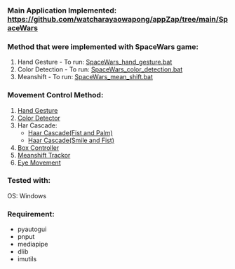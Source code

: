 ### Main Application Implemented: https://github.com/watcharayaowapong/appZap/tree/main/SpaceWars

### Method that were implemented with SpaceWars game:
1. Hand Gesture - To run: [SpaceWars_hand_gesture.bat](https://github.com/watcharayaowapong/appZap/blob/main/SpaceWars/SpaceWars_hand_gesture%20-%20Copy.bat)
2. Color Detection - To run: [SpaceWars_color_detection.bat](https://github.com/watcharayaowapong/appZap/blob/main/SpaceWars/SpaceWars_color_detection.bat)
3. Meanshift - To run: [SpaceWars_mean_shift.bat](https://github.com/watcharayaowapong/appZap/blob/main/SpaceWars/SpaceWars_mean_shift.bat)


### Movement Control Method:
1) [Hand Gesture](https://github.com/watcharayaowapong/appZap/blob/main/01_Hand_Gesture/mouse_control.py)
2) [Color Detector](https://github.com/watcharayaowapong/appZap/blob/main/02_Color_Detection/color_detection_controller.py)
3) Har Cascade:
   - [Haar Cascade(Fist and Palm)](https://github.com/watcharayaowapong/appZap/blob/main/03_Haar%20Cascade/Fist_and_Palm.py)
   - [Haar Cascade(Smile and Fist)](https://github.com/watcharayaowapong/appZap/blob/main/03_Haar%20Cascade/Smile%20_and_Fist.py)
4) [Box Controller](https://github.com/watcharayaowapong/appZap/blob/main/04_BoxController/box_controller.py)
7) [Meanshift Trackor](https://github.com/watcharayaowapong/appZap/blob/main/05_Meanshift/meanshift_controller.py)
8) [Eye Movement](https://github.com/watcharayaowapong/appZap/blob/main/06_Eye_Movement/eye_movement.py)

### Tested with:
OS: Windows

### Requirement:
- pyautogui
- pnput
- mediapipe
- dlib
- imutils
